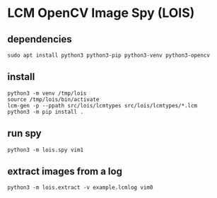 LCM OpenCV Image Spy (LOIS)
===========================

dependencies
------------

```
sudo apt install python3 python3-pip python3-venv python3-opencv
```

install
-------

```
python3 -m venv /tmp/lois
source /tmp/lois/bin/activate
lcm-gen -p --ppath src/lois/lcmtypes src/lois/lcmtypes/*.lcm
python3 -m pip install .
```

run spy
-------
```
python3 -m lois.spy vim1
```

extract images from a log
-------------------------
```
python3 -m lois.extract -v example.lcmlog vim0
```
